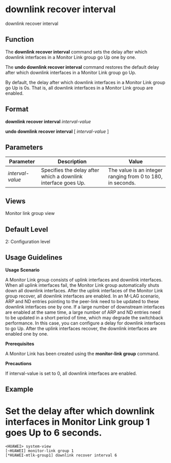 downlink recover interval
=========================

downlink recover interval

Function
--------



The **downlink recover interval** command sets the delay after which downlink interfaces in a Monitor Link group go Up one by one.

The **undo downlink recover interval** command restores the default delay after which downlink interfaces in a Monitor Link group go Up.



By default, the delay after which downlink interfaces in a Monitor Link group go Up is 0s. That is, all downlink interfaces in a Monitor Link group are enabled.


Format
------

**downlink recover interval** *interval-value*

**undo downlink recover interval** [ *interval-value* ]


Parameters
----------

| Parameter | Description | Value |
| --- | --- | --- |
| *interval-value* | Specifies the delay after which a downlink interface goes Up. | The value is an integer ranging from 0 to 180, in seconds. |



Views
-----

Monitor link group view


Default Level
-------------

2: Configuration level


Usage Guidelines
----------------

**Usage Scenario**



A Monitor Link group consists of uplink interfaces and downlink interfaces. When all uplink interfaces fail, the Monitor Link group automatically shuts down all downlink interfaces. After the uplink interfaces of the Monitor Link group recover, all downlink interfaces are enabled. In an M-LAG scenario, ARP and ND entries pointing to the peer-link need to be updated to these downlink interfaces one by one. If a large number of downstream interfaces are enabled at the same time, a large number of ARP and ND entries need to be updated in a short period of time, which may degrade the switchback performance. In this case, you can configure a delay for downlink interfaces to go Up. After the uplink interfaces recover, the downlink interfaces are enabled one by one.



**Prerequisites**



A Monitor Link has been created using the **monitor-link group** command.



**Precautions**



If interval-value is set to 0, all downlink interfaces are enabled.




Example
-------

# Set the delay after which downlink interfaces in Monitor Link group 1 goes Up to 6 seconds.
```
<HUAWEI> system-view
[~HUAWEI] monitor-link group 1
[*HUAWEI-mtlk-group1] downlink recover interval 6

```